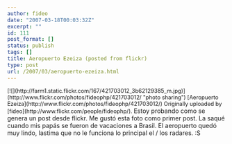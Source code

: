 ```yaml
---
author: fideo
date: "2007-03-18T00:03:32Z"
excerpt: ""
id: 111
post_format: []
status: publish
tags: []
title: Aeropuerto Ezeiza (posted from flickr)
type: post
url: /2007/03/aeropuerto-ezeiza.html
---
```

<span style="font-size: 0.9em; margin-top: 0px">  
[![](http://farm1.static.flickr.com/167/421703012_3b62129385_m.jpg)](http://www.flickr.com/photos/fideophp/421703012/ "photo sharing")  
[Aeropuerto Ezeiza](http://www.flickr.com/photos/fideophp/421703012/)  
Originally uploaded by [fideo](http://www.flickr.com/people/fideophp/).  
</span>  
Estoy probando como se genera un post desde flickr.  
Me gustó esta foto como primer post. La saqué cuando mis papás se fueron de vacaciones a Brasil.  
El aeropuerto quedó muy lindo, lastima que no le funciona lo principal el / los radares. :S
